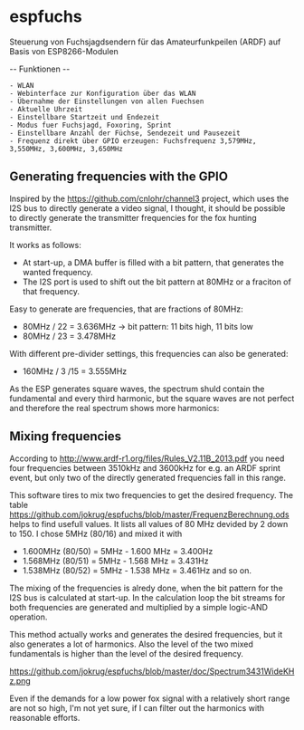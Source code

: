 # espfuchs
Steuerung von Fuchsjagdsendern für das Amateurfunkpeilen (ARDF) auf Basis von ESP8266-Modulen

-- Funktionen --

    - WLAN
    - Webinterface zur Konfiguration über das WLAN
    - Übernahme der Einstellungen von allen Fuechsen
    - Aktuelle Uhrzeit
    - Einstellbare Startzeit und Endezeit
    - Modus fuer Fuchsjagd, Foxoring, Sprint
    - Einstellbare Anzahl der Füchse, Sendezeit und Pausezeit
    - Frequenz direkt über GPIO erzeugen: Fuchsfrequenz 3,579MHz, 3,550MHz, 3,600MHz, 3,650MHz

## Generating frequencies with the GPIO
Inspired by the https://github.com/cnlohr/channel3 project, which uses the I2S bus to directly 
generate a video signal, I thought, it should be possible to directly generate the transmitter 
frequencies for the fox hunting transmitter.

It works as follows:
* At start-up, a DMA buffer is filled with a bit pattern, that generates the wanted frequency.
* The I2S port is used to shift out the bit pattern at 80MHz or a fraciton of that frequency.

Easy to generate are frequencies, that are fractions of 80MHz:

* 80MHz / 22 = 3.636MHz -> bit pattern: 11 bits high, 11 bits low
* 80MHz / 23 = 3.478MHz

With different pre-divider settings, this frequencies can also be generated:
* 160MHz / 3 /15 = 3.555MHz

As the ESP generates square waves, the spectrum shuld contain the fundamental and every third harmonic,
but the square waves are not perfect and therefore the real spectrum shows more harmonics:


## Mixing frequencies
According to http://www.ardf-r1.org/files/Rules_V2.11B_2013.pdf you need four frequencies between
3510kHz and 3600kHz for e.g. an ARDF sprint event, but only two of the directly generated frequencies
fall in this range.

This software tires to mix two frequencies to get the desired frequency.
The table https://github.com/jokrug/espfuchs/blob/master/FrequenzBerechnung.ods helps to find usefull values.
It lists all values of 80 MHz devided by 2 down to 150. 
I chose 5MHz (80/16) and mixed it with 
* 1.600MHz (80/50) = 5MHz - 1.600 MHz = 3.400Hz
* 1.568MHz (80/51) = 5MHz - 1.568 MHz = 3.431Hz
* 1.538MHz (80/52) = 5MHz - 1.538 MHz = 3.461Hz
and so on.

The mixing of the frequencies is alredy done, when the bit pattern for the I2S bus is calculated at start-up.
In the calculation loop the bit streams for both frequencies are generated and multiplied by a simple logic-AND operation.

This method actually works and generates the desired frequencies, but it also generates a lot of harmonics.
Also the level of the two mixed fundamentals is higher than the level of the desired frequency.

https://github.com/jokrug/espfuchs/blob/master/doc/Spectrum3431WideKHz.png

Even if the demands for a low power fox signal with a relatively short range are not so high, I'm not yet sure, 
if I can filter out the harmonics with reasonable efforts.